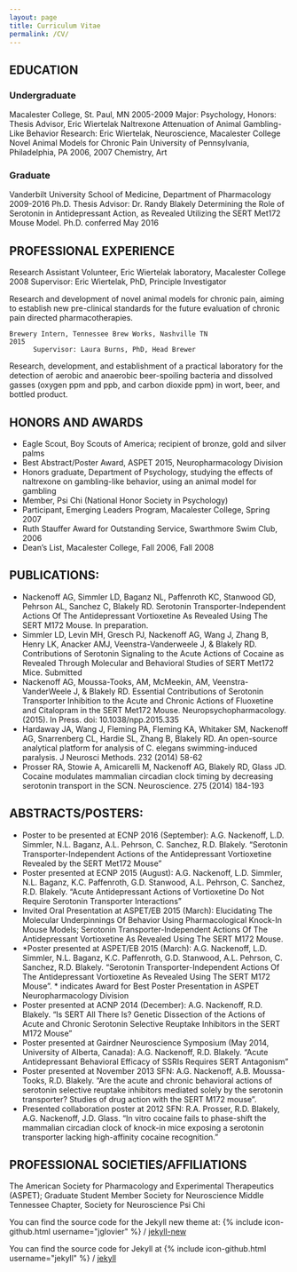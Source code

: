 ```yaml
---
layout: page
title: Curriculum Vitae
permalink: /CV/
---
```


<h2>EDUCATION</h2>

<h3>Undergraduate</h3>
Macalester College, St. Paul, MN
								      2005-2009
         		Major: Psychology, Honors: Thesis Advisor, Eric Wiertelak
		Naltrexone Attenuation of Animal Gambling-Like Behavior
		Research:
			Eric Wiertelak, Neuroscience, Macalester College
			Novel Animal Models for Chronic Pain
	University of Pennsylvania, Philadelphia, PA						      2006, 2007
		Chemistry, Art 

<h3>Graduate</h3>
	Vanderbilt University School of Medicine, Department of Pharmacology			      2009-2016
		Ph.D. Thesis Advisor: Dr. Randy Blakely
Determining the Role of Serotonin in Antidepressant Action, as Revealed Utilizing the SERT Met172 Mouse Model.  Ph.D. conferred May 2016

<h2>PROFESSIONAL EXPERIENCE</h2>

Research Assistant Volunteer, Eric Wiertelak laboratory, Macalester College			    2008
	      Supervisor: Eric Wiertelak, PhD, Principle Investigator
	
Research and development of novel animal models for chronic pain, aiming to establish new pre-clinical standards for the future evaluation of chronic pain directed pharmacotherapies.
	
	Brewery Intern, Tennessee Brew Works, Nashville TN						    2015
	      Supervisor: Laura Burns, PhD, Head Brewer

Research, development, and establishment of a practical laboratory for the detection of aerobic and anaerobic beer-spoiling bacteria and dissolved gasses (oxygen ppm and ppb, and carbon dioxide ppm) in wort, beer, and bottled product. 
		
<h2>HONORS AND AWARDS</h2>
<UL>
	<LI>Eagle Scout, Boy Scouts of America; recipient of bronze, gold and silver palms
	<LI>Best Abstract/Poster Award, ASPET 2015, Neuropharmacology Division
	<LI>Honors graduate, Department of Psychology, studying the effects of naltrexone on gambling-like behavior, using an animal model for gambling
	<LI>Member, Psi Chi (National Honor Society in Psychology)
	<LI>Participant, Emerging Leaders Program, Macalester College, Spring 2007
	<LI>Ruth Stauffer Award for Outstanding Service, Swarthmore Swim Club, 2006
	<LI>Dean’s List, Macalester College, Fall 2006, Fall 2008
</UL>
	
<h2>PUBLICATIONS:</h2>
<UL>
	<LI>Nackenoff AG, Simmler LD, Baganz NL, Paffenroth KC, Stanwood GD, Pehrson AL, Sanchez C, Blakely RD. Serotonin Transporter-Independent Actions Of The Antidepressant Vortioxetine As Revealed Using The SERT M172 Mouse. In preparation.
	<LI>Simmler LD, Levin MH, Gresch PJ, Nackenoff AG, Wang J, Zhang B, Henry LK, Anacker AMJ, Veenstra-Vanderweele J, & Blakely RD. Contributions of Serotonin Signaling to the Acute Actions of Cocaine as Revealed Through Molecular and Behavioral Studies of SERT Met172 Mice. Submitted
	<LI>Nackenoff AG, Moussa-Tooks, AM, McMeekin, AM, Veenstra-VanderWeele J, & Blakely RD. Essential Contributions of Serotonin Transporter Inhibition to the Acute and Chronic Actions of Fluoxetine and Citalopram in the SERT Met172 Mouse. Neuropsychopharmacology. (2015). In Press. doi: 10.1038/npp.2015.335
	<LI>Hardaway JA, Wang J, Fleming PA, Fleming KA, Whitaker SM, Nackenoff AG, Snarrenberg CL, Hardie SL, Zhang B, Blakely RD. An open-source analytical platform for analysis of C. elegans swimming-induced paralysis. J Neurosci Methods. 232 (2014) 58-62
	<LI>Prosser RA, Stowie A, Amicarelli M, Nackenoff AG, Blakely RD, Glass JD. Cocaine modulates mammalian circadian clock timing by decreasing serotonin transport in the SCN. Neuroscience. 275 (2014) 184-193
</UL>
	
<h2>ABSTRACTS/POSTERS:</h2>
<UL>
	<LI>Poster to be presented at ECNP 2016 (September): A.G. Nackenoff, L.D. Simmler, N.L. Baganz, A.L. Pehrson, C. Sanchez, R.D. Blakely. “Serotonin Transporter-Independent Actions of the Antidepressant Vortioxetine Revealed by the SERT Met172 Mouse”
	<LI>Poster presented at ECNP 2015 (August): A.G. Nackenoff, L.D. Simmler, N.L. Baganz, K.C. Paffenroth, G.D. Stanwood, A.L. Pehrson, C. Sanchez, R.D. Blakely. “Acute Antidepressant Actions of Vortioxetine Do Not Require Serotonin Transporter Interactions”
	<LI>Invited Oral Presentation at ASPET/EB 2015 (March): Elucidating The Molecular Underpinnings Of Behavior Using Pharmacological Knock-In Mouse Models; Serotonin Transporter-Independent Actions Of The Antidepressant Vortioxetine As Revealed Using The SERT M172 Mouse.
	<LI>*Poster presented at ASPET/EB 2015 (March): A.G. Nackenoff, L.D. Simmler, N.L. Baganz, K.C. Paffenroth, G.D. Stanwood, A.L. Pehrson, C. Sanchez, R.D. Blakely. “Serotonin Transporter-Independent Actions Of The Antidepressant Vortioxetine As Revealed Using The SERT M172 Mouse”. * indicates Award for Best Poster Presentation in ASPET Neuropharmacology Division
	<LI>Poster presented at ACNP 2014 (December): A.G. Nackenoff, R.D. Blakely. “Is SERT All There Is? Genetic Dissection of the Actions of Acute and Chronic Serotonin Selective Reuptake Inhibitors in the SERT M172 Mouse”
	<LI>Poster presented at Gairdner Neuroscience Symposium (May 2014, University of Alberta, Canada): A.G. Nackenoff, R.D. Blakely. “Acute Antidepressant Behavioral Efficacy of SSRIs Requires SERT Antagonism”
	<LI>Poster presented at November 2013 SFN: A.G. Nackenoff, A.B. Moussa-Tooks, R.D. Blakely. “Are the acute and chronic behavioral actions of serotonin selective reuptake inhibitors mediated solely by the serotonin transporter? Studies of drug action with the SERT M172 mouse”.
	<LI>Presented collaboration poster at 2012 SFN: R.A. Prosser, R.D. Blakely, A.G. Nackenoff, J.D. Glass. “In vitro cocaine fails to phase-shift the mammalian circadian clock of knock-in mice exposing a serotonin transporter lacking high-affinity cocaine recognition.”
</UL>
	
<h2>PROFESSIONAL SOCIETIES/AFFILIATIONS</h2>

The American Society for Pharmacology and Experimental Therapeutics (ASPET); Graduate Student Member
Society for Neuroscience
Middle Tennessee Chapter, Society for Neuroscience
Psi Chi


You can find the source code for the Jekyll new theme at:
{% include icon-github.html username="jglovier" %} /
[jekyll-new](https://github.com/jglovier/jekyll-new)

You can find the source code for Jekyll at
{% include icon-github.html username="jekyll" %} /
[jekyll](https://github.com/jekyll/jekyll)
